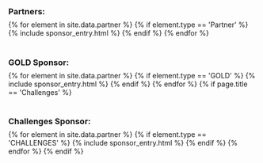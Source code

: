 <div class="page-column-left">
  <h3 style="margin: 0.5em 0; padding-top: 32px">Partners:</h3>
  {% for element in site.data.partner %}
  {% if element.type == 'Partner' %}
  {% include sponsor_entry.html %}
  {% endif %}
  {% endfor %}
  <h3 style="margin: 0.5em 0; padding-top: 32px">GOLD Sponsor:</h3>
  {% for element in site.data.partner %}
  {% if element.type == 'GOLD' %}
  {% include sponsor_entry.html %}
  {% endif %}
  {% endfor %}
  <!-- show challenge partner on challenge page -->
  {% if page.title == 'Challenges' %}
  <h3 style="margin: 0.5em 0; padding-top: 32px">Challenges Sponsor:</h3>
  {% for element in site.data.partner %}
  {% if element.type == 'CHALLENGES' %}
  {% include sponsor_entry.html %}
  {% endif %}
  {% endfor %}
  {% endif %}
</div>
